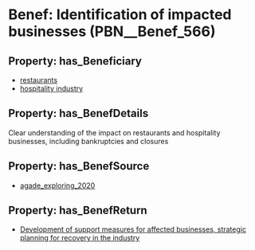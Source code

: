 # Benef: __Identification of impacted businesses__ (PBN__Benef_566)

## Property: has_Beneficiary

* [restaurants](../Stakeholder/PBN__Stakeholder_243)
* [hospitality industry](../Stakeholder/PBN__Stakeholder_244)

## Property: has_BenefDetails

Clear understanding of the impact on restaurants and hospitality businesses, including bankruptcies and closures

## Property: has_BenefSource

* [agade_exploring_2020](../Article/PBN__Article_114)

## Property: has_BenefReturn

* [Development of support measures for affected businesses, strategic planning for recovery in the industry](../BenefReturn/PBN__BenefReturn_619)


